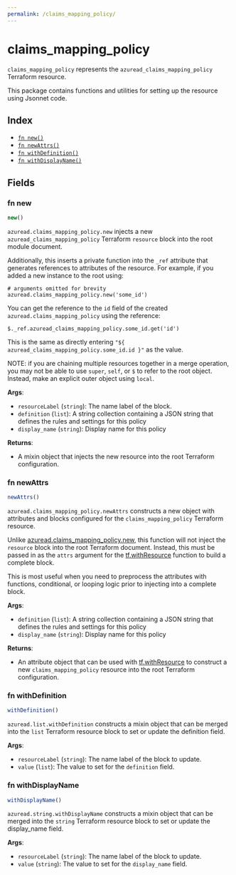 ```yaml
---
permalink: /claims_mapping_policy/
---
```


# claims_mapping_policy

`claims_mapping_policy` represents the `azuread_claims_mapping_policy` Terraform resource.



This package contains functions and utilities for setting up the resource using Jsonnet code.


## Index

* [`fn new()`](#fn-new)
* [`fn newAttrs()`](#fn-newattrs)
* [`fn withDefinition()`](#fn-withdefinition)
* [`fn withDisplayName()`](#fn-withdisplayname)

## Fields

### fn new

```ts
new()
```


`azuread.claims_mapping_policy.new` injects a new `azuread_claims_mapping_policy` Terraform `resource`
block into the root module document.

Additionally, this inserts a private function into the `_ref` attribute that generates references to attributes of the
resource. For example, if you added a new instance to the root using:

    # arguments omitted for brevity
    azuread.claims_mapping_policy.new('some_id')

You can get the reference to the `id` field of the created `azuread.claims_mapping_policy` using the reference:

    $._ref.azuread_claims_mapping_policy.some_id.get('id')

This is the same as directly entering `"${ azuread_claims_mapping_policy.some_id.id }"` as the value.

NOTE: if you are chaining multiple resources together in a merge operation, you may not be able to use `super`, `self`,
or `$` to refer to the root object. Instead, make an explicit outer object using `local`.

**Args**:
  - `resourceLabel` (`string`): The name label of the block.
  - `definition` (`list`): A string collection containing a JSON string that defines the rules and settings for this policy
  - `display_name` (`string`): Display name for this policy

**Returns**:
- A mixin object that injects the new resource into the root Terraform configuration.


### fn newAttrs

```ts
newAttrs()
```


`azuread.claims_mapping_policy.newAttrs` constructs a new object with attributes and blocks configured for the `claims_mapping_policy`
Terraform resource.

Unlike [azuread.claims_mapping_policy.new](#fn-new), this function will not inject the `resource`
block into the root Terraform document. Instead, this must be passed in as the `attrs` argument for the
[tf.withResource](https://github.com/tf-libsonnet/core/tree/main/docs#fn-withresource) function to build a complete block.

This is most useful when you need to preprocess the attributes with functions, conditional, or looping logic prior to
injecting into a complete block.

**Args**:
  - `definition` (`list`): A string collection containing a JSON string that defines the rules and settings for this policy
  - `display_name` (`string`): Display name for this policy

**Returns**:
  - An attribute object that can be used with [tf.withResource](https://github.com/tf-libsonnet/core/tree/main/docs#fn-withresource) to construct a new `claims_mapping_policy` resource into the root Terraform configuration.


### fn withDefinition

```ts
withDefinition()
```

`azuread.list.withDefinition` constructs a mixin object that can be merged into the `list`
Terraform resource block to set or update the definition field.



**Args**:
  - `resourceLabel` (`string`): The name label of the block to update.
  - `value` (`list`): The value to set for the `definition` field.


### fn withDisplayName

```ts
withDisplayName()
```

`azuread.string.withDisplayName` constructs a mixin object that can be merged into the `string`
Terraform resource block to set or update the display_name field.



**Args**:
  - `resourceLabel` (`string`): The name label of the block to update.
  - `value` (`string`): The value to set for the `display_name` field.
